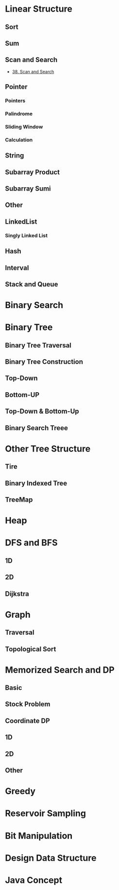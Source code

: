 # Linear Structure

## Sort

## Sum

## Scan and Search

* [38. Scan and Search]()

## Pointer

### Pointers

### Palindrome

### Sliding Window

### Calculation

## String

## Subarray Product

## Subarray Sumi

## Other

## LinkedList

### Singly Linked List

## Hash

## Interval

## Stack and Queue

# Binary Search

# Binary Tree

## Binary Tree Traversal

## Binary Tree Construction

## Top-Down

## Bottom-UP

## Top-Down & Bottom-Up

## Binary Search Treee

# Other Tree Structure

## Tire

## Binary Indexed Tree

## TreeMap

# Heap

# DFS and BFS

## 1D

## 2D

## Dijkstra

# Graph

## Traversal

## Topological Sort

# Memorized Search and DP

## Basic

## Stock Problem

## Coordinate DP

## 1D

## 2D

## Other

# Greedy

# Reservoir Sampling

# Bit Manipulation

# Design Data Structure

# Java Concept
